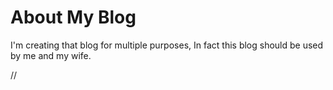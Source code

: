 
# About My Blog

I'm creating that blog for multiple purposes, In fact this blog should be used by me and my wife.


// 